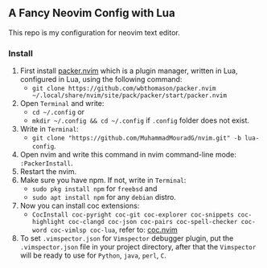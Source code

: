 ## A Fancy Neovim Config with Lua
This repo is my configuration for neovim text editor.

### Install
1. First install [packer.nvim](https://github.com/wbthomason/packer.nvim) which is a plugin manager, written in Lua, configured in Lua, using the following command:
	- `git clone https://github.com/wbthomason/packer.nvim ~/.local/share/nvim/site/pack/packer/start/packer.nvim`
2. Open `Terminal` and write:
	- `cd ~/.config` or
	- `mkdir ~/.config && cd ~/.config` if `.config` folder does not exist.
3. Write in `Terminal`:
	- `git clone "https://github.com/MuhammadMouradG/nvim.git" -b lua-config`.
4. Open nvim and write this command in nvim command-line mode: `:PackerInstall`.
5. Restart the nvim.
6. Make sure you have npm. If not, write in `Terminal`:
	- `sudo pkg install npm` for `freebsd` and
	- `sudo apt install npm` for any `debian` distro.
7. Now you can install coc extensions:
	- `CocInstall coc-pyright coc-git coc-explorer coc-snippets coc-highlight coc-clangd coc-json coc-pairs coc-spell-checker coc-word coc-vimlsp coc-lua`, refer to: [coc.nvim](https://github.com/neoclide/coc.nvim)
8. To set `.vimspector.json` for `Vimspector` debugger plugin, put the `.vimspector.json` file in your project directory, after that the `Vimspector` will be ready to use for `Python`, `java`, `perl`, `C`.
